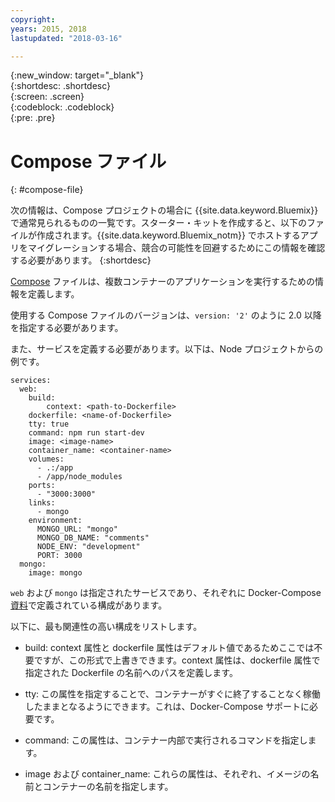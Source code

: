 ```yaml
---
copyright:
years: 2015, 2018
lastupdated: "2018-03-16"

---
```


{:new_window: target="_blank"}  
{:shortdesc: .shortdesc}  
{:screen: .screen}  
{:codeblock: .codeblock}  
{:pre: .pre}  

# Compose ファイル
{: #compose-file}

次の情報は、Compose プロジェクトの場合に {{site.data.keyword.Bluemix}} で通常見られるものの一覧です。スターター・キットを作成すると、以下のファイルが作成されます。{{site.data.keyword.Bluemix_notm}} でホストするアプリをマイグレーションする場合、競合の可能性を回避するためにこの情報を確認する必要があります。
{:shortdesc}

[Compose](https://docs.docker.com/compose/overview/) ファイルは、複数コンテナーのアプリケーションを実行するための情報を定義します。

使用する Compose ファイルのバージョンは、`version: '2'` のように 2.0 以降を指定する必要があります。

また、サービスを定義する必要があります。以下は、Node プロジェクトからの例です。
```
services:
  web:
    build:
    	context: <path-to-Dockerfile>
	dockerfile: <name-of-Dockerfile>
    tty: true
    command: npm run start-dev
    image: <image-name>
    container_name: <container-name>
    volumes:
      - .:/app
      - /app/node_modules
    ports:
      - "3000:3000"
    links:
      - mongo
    environment:
      MONGO_URL: "mongo"
      MONGO_DB_NAME: "comments"
      NODE_ENV: "development"
      PORT: 3000
  mongo:
    image: mongo
```

`web` および `mongo` は指定されたサービスであり、それぞれに Docker-Compose [資料](https://docs.docker.com/compose/compose-file/compose-file-v2/)で定義されている構成があります。

以下に、最も関連性の高い構成をリストします。

* build: context 属性と dockerfile 属性はデフォルト値であるためここでは不要ですが、この形式で上書きできます。context 属性は、dockerfile 属性で指定された Dockerfile の名前へのパスを定義します。

* tty: この属性を指定することで、コンテナーがすぐに終了することなく稼働したままとなるようにできます。これは、Docker-Compose サポートに必要です。

* command: この属性は、コンテナー内部で実行されるコマンドを指定します。

* image および container_name: これらの属性は、それぞれ、イメージの名前とコンテナーの名前を指定します。


